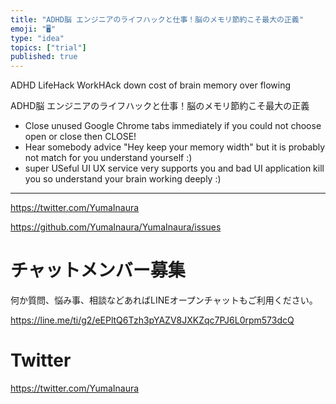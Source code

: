 ```yaml
---
title: "ADHD脳 エンジニアのライフハックと仕事！脳のメモリ節約こそ最大の正義"
emoji: "🖥"
type: "idea"
topics: ["trial"]
published: true
---
```


ADHD LifeHack WorkHAck down cost of brain memory over flowing

ADHD脳 エンジニアのライフハックと仕事！脳のメモリ節約こそ最大の正義

- Close unused Google Chrome tabs immediately if you could not choose open or close then CLOSE!
- Hear somebody advice "Hey keep your memory width" but it is probably not match for you understand yourself :)
- super USeful UI UX service very supports you and bad UI application kill you so understand your brain working deeply :)


---

https://twitter.com/YumaInaura

https://github.com/YumaInaura/YumaInaura/issues












<!-- Update From Qiita API -->

# チャットメンバー募集


何か質問、悩み事、相談などあればLINEオープンチャットもご利用ください。

https://line.me/ti/g2/eEPltQ6Tzh3pYAZV8JXKZqc7PJ6L0rpm573dcQ





# Twitter


https://twitter.com/YumaInaura


<!-- Update From Qiita API -->



